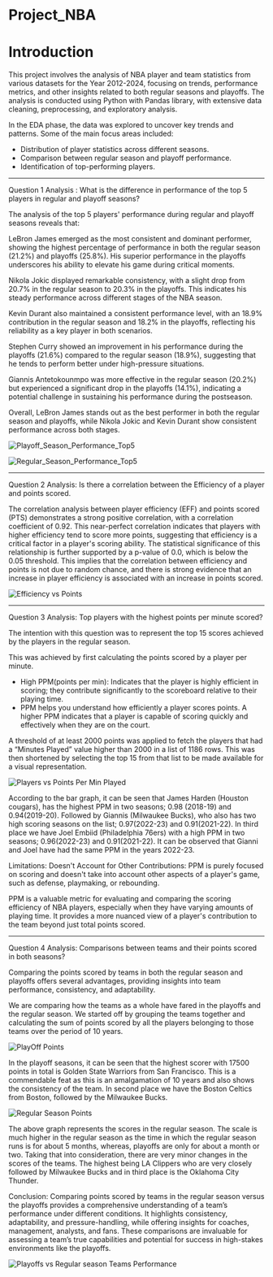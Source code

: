 # Project_NBA

# Introduction

This project involves the analysis of NBA player and team statistics from various datasets for the Year 2012-2024, focusing on trends, performance metrics, and other insights related to both regular seasons and playoffs. The analysis is conducted using Python with Pandas library, with extensive data cleaning, preprocessing, and exploratory analysis.

In the EDA phase, the data was explored to uncover key trends and patterns. Some of the main focus areas included:

- Distribution of player statistics across different seasons.
- Comparison between regular season and playoff performance.
- Identification of top-performing players.

***********************************************************************************************************************
Question 1 Analysis : What is the difference in performance of the top 5 players in regular and playoff seasons?

The analysis of the top 5 players' performance during regular and playoff seasons reveals that:

LeBron James emerged as the most consistent and dominant performer, showing the highest percentage of performance in both the regular season (21.2%) and playoffs (25.8%). His superior performance in the playoffs underscores his ability to elevate his game during critical moments.

Nikola Jokic displayed remarkable consistency, with a slight drop from 20.7% in the regular season to 20.3% in the playoffs. This indicates his steady performance across different stages of the NBA season.

Kevin Durant also maintained a consistent performance level, with an 18.9% contribution in the regular season and 18.2% in the playoffs, reflecting his reliability as a key player in both scenarios.

Stephen Curry showed an improvement in his performance during the playoffs (21.6%) compared to the regular season (18.9%), suggesting that he tends to perform better under high-pressure situations.

Giannis Antetokounmpo was more effective in the regular season (20.2%) but experienced a significant drop in the playoffs (14.1%), indicating a potential challenge in sustaining his performance during the postseason.

Overall, LeBron James stands out as the best performer in both the regular season and playoffs, while Nikola Jokic and Kevin Durant show consistent performance across both stages.    

![Playoff_Season_Performance_Top5](Playoff_Season_Performance_Top5.png)

![Regular_Season_Performance_Top5](Regular_Season_Performance_Top5.png)


***********************************************************************************************************************
Question 2 Analysis: Is there a correlation between the Efficiency of a player and points scored.

The correlation analysis between player efficiency (EFF) and points scored (PTS) demonstrates a strong positive correlation, with a correlation coefficient of 0.92. 
This near-perfect correlation indicates that players with higher efficiency tend to score more points, suggesting that efficiency is a critical factor in a player's scoring ability.
The statistical significance of this relationship is further supported by a p-value of 0.0, which is below the 0.05 threshold. 
This implies that the correlation between efficiency and points is not due to random chance, and there is strong evidence that an increase in player efficiency is associated with an increase in points scored.


![Efficiency vs Points](Efficiency_vs_Points.png)


***********************************************************************************************************************
Question 3 Analysis: Top players with the highest points per minute scored?

The intention with this question was to represent the top 15 scores achieved by the players in the regular season. 

This was achieved by first calculating the points scored by a player per minute. 
- High PPM(points per min): Indicates that the player is highly efficient in scoring; they contribute significantly to the scoreboard relative to their playing time.
- PPM helps you understand how efficiently a player scores points. A higher PPM indicates that a player is capable of scoring quickly and effectively when they are on the court.

A threshold of at least 2000 points was applied to fetch the players that had a “Minutes Played” value higher than 2000 in a list of 1186 rows.
This was then shortened by selecting the top 15 from that list to be made available for a visual representation.

![Players vs Points Per Min Played](Players_vs_Points_Per_Min_Played.png)

According to the bar graph, it can be seen that James Harden (Houston cougars), has the highest PPM in two seasons; 0.98 (2018-19) and 0.94(2019-20). Followed by Giannis (Milwaukee Bucks), who also has two high scoring seasons on the list; 0.97(2022-23) and 0.91(2021-22). In third place we have Joel Embiid (Philadelphia 76ers) with a high PPM in two seasons; 0.96(2022-23) and 0.91(2021-22). 
It can be observed that Gianni and Joel have had the same PPM in the years 2022-23. 

Limitations:
Doesn't Account for Other Contributions: PPM is purely focused on scoring and doesn't take into account other aspects of a player's game, such as defense, playmaking, or rebounding.

PPM is a valuable metric for evaluating and comparing the scoring efficiency of NBA players, especially when they have varying amounts of playing time. It provides a more nuanced view of a player's contribution to the team beyond just total points scored.


***********************************************************************************************************************

Question 4 Analysis: Comparisons between teams and their points scored in both seasons? 

Comparing the points scored by teams in both the regular season and playoffs offers several advantages, providing insights into team performance, consistency, and adaptability.

We are comparing how the teams as a whole have fared in the playoffs and the regular season. We started off by grouping the teams together and calculating the sum of points scored by all the players belonging to those teams over the period of 10 years.

![PlayOff Points](PlayOff_Points.png)

In the playoff seasons, it can be seen that the highest scorer with 17500 points in total is Golden State Warriors from San Francisco. This is a commendable feat as this is an amalgamation of 10 years and also shows the consistency of the team. In second place we have the Boston Celtics from Boston, followed by the Milwaukee Bucks.

![Regular Season Points](Regular_Season_Points.png)

The above graph represents the scores in the regular season. The scale is much higher in the regular season as the time in which the regular season runs is for about 5 months, whereas, playoffs are only for about a month or two.
Taking that into consideration, there are very minor changes in the scores of the teams. The highest being LA Clippers who are very closely followed by Milwaukee Bucks and in third place is the Oklahoma City Thunder.

Conclusion:
Comparing points scored by teams in the regular season versus the playoffs provides a comprehensive understanding of a team’s performance under different conditions. It highlights consistency, adaptability, and pressure-handling, while offering insights for coaches, management, analysts, and fans. These comparisons are invaluable for assessing a team’s true capabilities and potential for success in high-stakes environments like the playoffs.


![Playoffs vs Regular season Teams Performance](Figures\Playoffs_vs_Regular_season_Teams_Performance.png)


